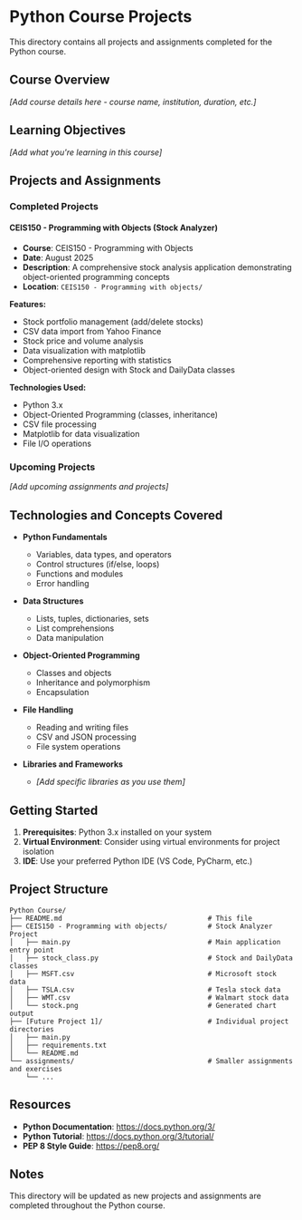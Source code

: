 # Python Course Projects

This directory contains all projects and assignments completed for the Python course.

## Course Overview
*[Add course details here - course name, institution, duration, etc.]*

## Learning Objectives
*[Add what you're learning in this course]*

## Projects and Assignments

### Completed Projects

#### CEIS150 - Programming with Objects (Stock Analyzer)
- **Course**: CEIS150 - Programming with Objects
- **Date**: August 2025
- **Description**: A comprehensive stock analysis application demonstrating object-oriented programming concepts
- **Location**: `CEIS150 - Programming with objects/`

**Features:**
- Stock portfolio management (add/delete stocks)
- CSV data import from Yahoo Finance
- Stock price and volume analysis
- Data visualization with matplotlib
- Comprehensive reporting with statistics
- Object-oriented design with Stock and DailyData classes

**Technologies Used:**
- Python 3.x
- Object-Oriented Programming (classes, inheritance)
- CSV file processing
- Matplotlib for data visualization
- File I/O operations

### Upcoming Projects
*[Add upcoming assignments and projects]*

## Technologies and Concepts Covered

- **Python Fundamentals**
  - Variables, data types, and operators
  - Control structures (if/else, loops)
  - Functions and modules
  - Error handling

- **Data Structures**
  - Lists, tuples, dictionaries, sets
  - List comprehensions
  - Data manipulation

- **Object-Oriented Programming**
  - Classes and objects
  - Inheritance and polymorphism
  - Encapsulation

- **File Handling**
  - Reading and writing files
  - CSV and JSON processing
  - File system operations

- **Libraries and Frameworks**
  - *[Add specific libraries as you use them]*

## Getting Started

1. **Prerequisites**: Python 3.x installed on your system
2. **Virtual Environment**: Consider using virtual environments for project isolation
3. **IDE**: Use your preferred Python IDE (VS Code, PyCharm, etc.)

## Project Structure

```
Python Course/
├── README.md                                    # This file
├── CEIS150 - Programming with objects/          # Stock Analyzer Project
│   ├── main.py                                  # Main application entry point
│   ├── stock_class.py                           # Stock and DailyData classes
│   ├── MSFT.csv                                 # Microsoft stock data
│   ├── TSLA.csv                                 # Tesla stock data
│   ├── WMT.csv                                  # Walmart stock data
│   └── stock.png                                # Generated chart output
├── [Future Project 1]/                          # Individual project directories
│   ├── main.py
│   ├── requirements.txt
│   └── README.md
└── assignments/                                 # Smaller assignments and exercises
    └── ...
```

## Resources

- **Python Documentation**: https://docs.python.org/3/
- **Python Tutorial**: https://docs.python.org/3/tutorial/
- **PEP 8 Style Guide**: https://pep8.org/

## Notes

This directory will be updated as new projects and assignments are completed throughout the Python course.
